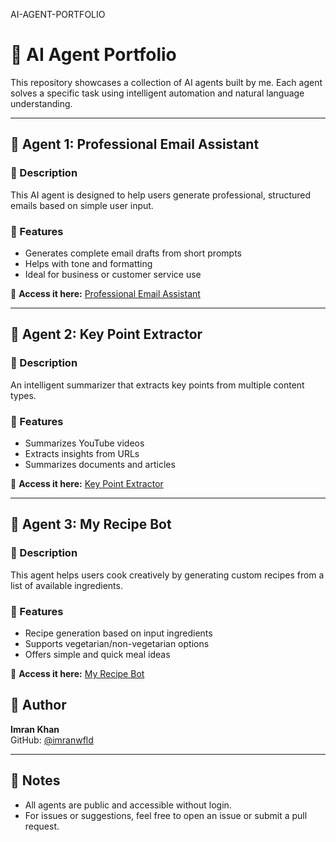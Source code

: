 AI-AGENT-PORTFOLIO

# 🤖 AI Agent Portfolio

This repository showcases a collection of AI agents built by me. Each agent solves a specific task using intelligent automation and natural language understanding.

---

## 📨 Agent 1: Professional Email Assistant

### 🧠 Description
This AI agent is designed to help users generate professional, structured emails based on simple user input.

### 🚀 Features
- Generates complete email drafts from short prompts
- Helps with tone and formatting
- Ideal for business or customer service use

🔗 **Access it here:** [Professional Email Assistant](https://app.mindstudio.ai/share/aaxNwnC4eufG)

---

## 📝 Agent 2: Key Point Extractor

### 🧠 Description
An intelligent summarizer that extracts key points from multiple content types.

### 🚀 Features
- Summarizes YouTube videos
- Extracts insights from URLs
- Summarizes documents and articles

🔗 **Access it here:** [Key Point Extractor](https://app.mindstudio.ai/share/Emfj9W9CC3eh)

---

## 🍳 Agent 3: My Recipe Bot

### 🧠 Description
This agent helps users cook creatively by generating custom recipes from a list of available ingredients.

### 🚀 Features
- Recipe generation based on input ingredients
- Supports vegetarian/non-vegetarian options
- Offers simple and quick meal ideas

🔗 **Access it here:** [My Recipe Bot](https://app.mindstudio.ai/share/X6y8fv8uuexu)



## 👤 Author

**Imran Khan**  
GitHub: [@imranwfld](https://github.com/imranwfld)

---

## 📌 Notes

- All agents are public and accessible without login.
- For issues or suggestions, feel free to open an issue or submit a pull request.


